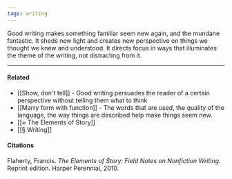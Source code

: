 ```yaml
---
tags: writing
---
```


Good writing makes something familiar seem new again, and the mundane fantastic.
It sheds new light and creates new perspective on things we thought we knew and
understood. It directs focus in ways that illuminates the theme of the writing,
not distracting from it.

---

#### Related

- [[Show, don't tell]] - Good writing persuades the reader of a certain
  perspective without telling them what to think
- [[Marry form with function]] - The words that are used, the quality of the
  language, the way things are described help make things seem new.
- [[≈ The Elements of Story]]
- [[§ Writing]]

#### Citations

Flaherty, Francis. _The Elements of Story: Field Notes on Nonfiction Writing._
Reprint edition. Harper Perennial, 2010.
